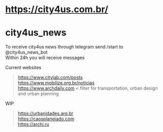# https://city4us.com.br/

# city4us_news


To receive city4us news through telegram send /start to @city4us_news_bot  
Within 24h you will receive messages  


Current websites   
> https://www.citylab.com/posts  
> https://www.mobilize.org.br/noticias  
> https://www.archdaily.com  < filter for transportation, urban design and urban planning  

WIP  
> https://urbanidades.arq.br  
> https://caosplanejado.com  
> https://archi.ru  
